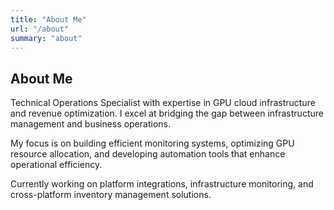 ```yaml
---
title: "About Me"
url: "/about"
summary: "about"
---
```


## About Me

Technical Operations Specialist with expertise in GPU cloud infrastructure and revenue optimization. I excel at bridging the gap between infrastructure management and business operations.

My focus is on building efficient monitoring systems, optimizing GPU resource allocation, and developing automation tools that enhance operational efficiency.

Currently working on platform integrations, infrastructure monitoring, and cross-platform inventory management solutions.
